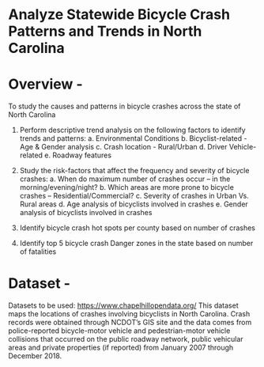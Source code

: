 # Analyze Statewide Bicycle Crash Patterns and Trends in North Carolina

# Overview - 

To study the causes and patterns in bicycle crashes across the state of North Carolina

1.	Perform descriptive trend analysis on the following factors to identify trends and patterns:
a.	Environmental Conditions 
b.	Bicyclist-related - Age & Gender analysis 
c.	Crash location - Rural/Urban
d.	Driver Vehicle-related 
e.	Roadway features 

2.	Study the risk-factors that affect the frequency and severity of bicycle crashes:
a.	When do maximum number of crashes occur – in the morning/evening/night?
b.	Which areas are more prone to bicycle crashes – Residential/Commercial?
c.	Severity of crashes in Urban Vs. Rural areas
d.	Age analysis of bicyclists involved in crashes
e.	Gender analysis of bicyclists involved in crashes

3.	Identify bicycle crash hot spots per county based on number of crashes
4.	Identify top 5 bicycle crash Danger zones in the state based on number of fatalities

# Dataset -

Datasets to be used:  https://www.chapelhillopendata.org/ 
This dataset maps the locations of crashes involving bicyclists in North Carolina. Crash records were obtained through NCDOT’s GIS site and the data comes from police-reported bicycle-motor vehicle and pedestrian-motor vehicle collisions that occurred on the public roadway network, public vehicular areas and private properties (if reported) from January 2007 through December 2018. 
